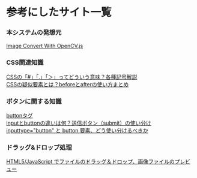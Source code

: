 # 参考にしたサイト一覧

### 本システムの発想元
[Image Convert With OpenCV.js](https://gist.github.com/pirosuke/1c31c2e6370c53a15e8774bb90b2d6cf)

### CSS関連知識
[CSSの「#」「.」「＞」ってどういう意味？各種記号解説](https://uxmilk.jp/8077)<br>
[CSSの疑似要素とは？beforeとafterの使い方まとめ](https://saruwakakun.com/html-css/basic/before-after)<br>


### ボタンに関する知識
[buttonタグ](https://code-kitchen.dev/html/button/)<br>
[inputとbuttonの違いは何？送信ボタン（submit）の使い分け](https://hsmt-web.com/blog/submit-input-button/)<br>
[inputtype="button" と button 要素、どう使い分けるべきか](https://neos21.net/blog/2020/08/06-01.html)<br>

### ドラッグ&ドロップ処理
[HTML5/JavaScript でファイルのドラッグ＆ドロップ、画像ファイルのプレビュー](https://r17n.page/2020/10/24/html-js-drag-and-drop-file/)